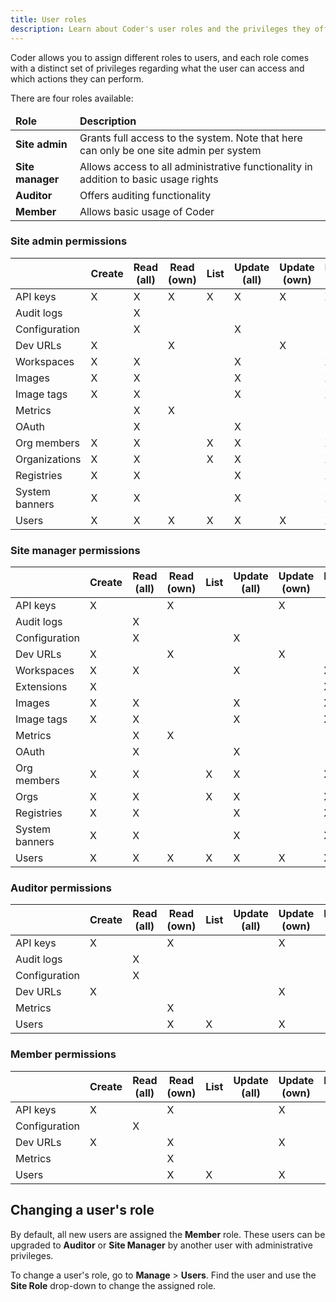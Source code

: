 ```yaml
---
title: User roles
description: Learn about Coder's user roles and the privileges they offer.
---
```


Coder allows you to assign different roles to users, and each role comes with a
distinct set of privileges regarding what the user can access and which actions
they can perform.

There are four roles available:

<table>
    <thead>
        <tr>
            <td><b>Role</b></td>
            <td><b>Description</b></td>
        </tr>
    </thead>
    <tbody>
        <tr>
            <td><b>Site admin</b></td>
            <td>Grants full access to the system.
            Note that here can only be one site admin
            per system</td>
        </tr>
        <tr>
            <td><b>Site manager</b></td>
            <td>Allows access to all administrative functionality in
            addition to basic usage rights</td>
        </tr>
        <tr>
            <td><b>Auditor</b></td>
            <td>Offers auditing functionality</td>
        </tr>
        <tr>
            <td><b>Member</b></td>
            <td>Allows basic usage of Coder</td>
        </tr>
    </tbody>
</table>

### Site admin permissions

<table>
    <thead>
        <tr>
            <th></th>
            <th>Create</th>
            <th>Read (all)</th>
            <th>Read (own)</th>
            <th>List</th>
            <th>Update (all)</th>
            <th>Update (own)</th>
            <th>Delete (all)</th>
            <th>Delete (own)</th>
        </tr>
    </thead>
    <tbody>
        <tr>
            <td>API keys</td>
            <td>X</td>
            <td>X</td>
            <td>X</td>
            <td>X</td>
            <td>X</td>
            <td>X</td>
            <td>X</td>
            <td>X</td>
        </tr>
        <tr>
            <td>Audit logs</td>
            <td></td>
            <td>X</td>
            <td></td>
            <td></td>
            <td></td>
            <td></td>
            <td></td>
            <td></td>
        </tr>
        <tr>
            <td>Configuration</td>
            <td></td>
            <td>X</td>
            <td></td>
            <td></td>
            <td>X</td>
            <td></td>
            <td></td>
            <td></td>
        </tr>
        <tr>
            <td>Dev URLs</td>
            <td>X</td>
            <td></td>
            <td>X</td>
            <td></td>
            <td></td>
            <td>X</td>
            <td></td>
            <td>X</td>
        </tr>
        <tr>
            <td>Workspaces</td>
            <td>X</td>
            <td>X</td>
            <td></td>
            <td></td>
            <td>X</td>
            <td></td>
            <td>X</td>
            <td></td>
        </tr>
        <tr>
            <td>Images</td>
            <td>X</td>
            <td>X</td>
            <td></td>
            <td></td>
            <td>X</td>
            <td></td>
            <td>X</td>
            <td></td>
        </tr>
        <tr>
            <td>Image tags</td>
            <td>X</td>
            <td>X</td>
            <td></td>
            <td></td>
            <td>X</td>
            <td></td>
            <td>X</td>
            <td></td>
        </tr>
        <tr>
            <td>Metrics</td>
            <td></td>
            <td>X</td>
            <td>X</td>
            <td></td>
            <td></td>
            <td></td>
            <td></td>
            <td></td>
        </tr>
        <tr>
            <td>OAuth</td>
            <td></td>
            <td>X</td>
            <td></td>
            <td></td>
            <td>X</td>
            <td></td>
            <td></td>
            <td></td>
        </tr>
        <tr>
            <td>Org members</td>
            <td>X</td>
            <td>X</td>
            <td></td>
            <td>X</td>
            <td>X</td>
            <td></td>
            <td>X</td>
            <td></td>
        </tr>
        <tr>
            <td>Organizations</td>
            <td>X</td>
            <td>X</td>
            <td></td>
            <td>X</td>
            <td>X</td>
            <td></td>
            <td>X</td>
            <td></td>
        </tr>
        <tr>
            <td>Registries</td>
            <td>X</td>
            <td>X</td>
            <td></td>
            <td></td>
            <td>X</td>
            <td></td>
            <td>X</td>
            <td></td>
        </tr>
        <tr>
            <td>System banners</td>
            <td>X</td>
            <td>X</td>
            <td></td>
            <td></td>
            <td>X</td>
            <td></td>
            <td>X</td>
            <td></td>
        </tr>
        <tr>
            <td>Users</td>
            <td>X</td>
            <td>X</td>
            <td>X</td>
            <td>X</td>
            <td>X</td>
            <td>X</td>
            <td>X</td>
            <td></td>
        </tr>
    </tbody>
</table>

### Site manager permissions

<table>
    <thead>
        <tr>
            <th></th>
            <th>Create</th>
            <th>Read (all)</th>
            <th>Read (own)</th>
            <th>List</th>
            <th>Update (all)</th>
            <th>Update (own)</th>
            <th>Delete (all)</th>
            <th>Delete (own)</th>
        </tr>
    </thead>
    <tbody>
        <tr>
            <td>API keys</td>
            <td>X</td>
            <td></td>
            <td>X</td>
            <td></td>
            <td></td>
            <td>X</td>
            <td></td>
            <td>X</td>
        </tr>
        <tr>
            <td>Audit logs</td>
            <td></td>
            <td>X</td>
            <td></td>
            <td></td>
            <td></td>
            <td></td>
            <td></td>
            <td></td>
        </tr>
        <tr>
            <td>Configuration</td>
            <td></td>
            <td>X</td>
            <td></td>
            <td></td>
            <td>X</td>
            <td></td>
            <td></td>
            <td></td>
        </tr>
        <tr>
            <td>Dev URLs</td>
            <td>X</td>
            <td></td>
            <td>X</td>
            <td></td>
            <td></td>
            <td>X</td>
            <td></td>
            <td>X</td>
        </tr>
        <tr>
            <td>Workspaces</td>
            <td>X</td>
            <td>X</td>
            <td></td>
            <td></td>
            <td>X</td>
            <td></td>
            <td>X</td>
            <td></td>
        </tr>
        <tr>
            <td>Extensions</td>
            <td>X</td>
            <td></td>
            <td></td>
            <td></td>
            <td></td>
            <td></td>
            <td>X</td>
            <td></td>
        </tr>
        <tr>
            <td>Images</td>
            <td>X</td>
            <td>X</td>
            <td></td>
            <td></td>
            <td>X</td>
            <td></td>
            <td>X</td>
            <td></td>
        </tr>
        <tr>
            <td>Image tags</td>
            <td>X</td>
            <td>X</td>
            <td></td>
            <td></td>
            <td>X</td>
            <td></td>
            <td>X</td>
            <td></td>
        </tr>
        <tr>
            <td>Metrics</td>
            <td></td>
            <td>X</td>
            <td>X</td>
            <td></td>
            <td></td>
            <td></td>
            <td></td>
            <td></td>
        </tr>
        <tr>
            <td>OAuth</td>
            <td></td>
            <td>X</td>
            <td></td>
            <td></td>
            <td>X</td>
            <td></td>
            <td></td>
            <td></td>
        </tr>
        <tr>
            <td>Org members</td>
            <td>X</td>
            <td>X</td>
            <td></td>
            <td>X</td>
            <td>X</td>
            <td></td>
            <td>X</td>
            <td></td>
        </tr>
        <tr>
            <td>Orgs</td>
            <td>X</td>
            <td>X</td>
            <td></td>
            <td>X</td>
            <td>X</td>
            <td></td>
            <td>X</td>
            <td></td>
        </tr>
        <tr>
            <td>Registries</td>
            <td>X</td>
            <td>X</td>
            <td></td>
            <td></td>
            <td>X</td>
            <td></td>
            <td>X</td>
            <td></td>
        </tr>
        <tr>
            <td>System banners</td>
            <td>X</td>
            <td>X</td>
            <td></td>
            <td></td>
            <td>X</td>
            <td></td>
            <td>X</td>
            <td></td>
        </tr>
        <tr>
            <td>Users</td>
            <td>X</td>
            <td>X</td>
            <td>X</td>
            <td>X</td>
            <td>X</td>
            <td>X</td>
            <td>X</td>
            <td></td>
        </tr>
    </tbody>
</table>

### Auditor permissions

<table>
    <thead>
        <tr>
            <th></th>
            <th>Create</th>
            <th>Read (all)</th>
            <th>Read (own)</th>
            <th>List</th>
            <th>Update (all)</th>
            <th>Update (own)</th>
            <th>Delete (all)</th>
            <th>Delete (own)</th>
        </tr>
    </thead>
    <tbody>
        <tr>
            <td>API keys</td>
            <td>X</td>
            <td></td>
            <td>X</td>
            <td></td>
            <td></td>
            <td>X</td>
            <td></td>
            <td>X</td>
        </tr>
        <tr>
            <td>Audit logs</td>
            <td></td>
            <td>X</td>
            <td></td>
            <td></td>
            <td></td>
            <td></td>
            <td></td>
            <td></td>
        </tr>
        <tr>
            <td>Configuration</td>
            <td></td>
            <td>X</td>
            <td></td>
            <td></td>
            <td></td>
            <td></td>
            <td></td>
            <td></td>
        </tr>
        <tr>
            <td>Dev URLs</td>
            <td>X</td>
            <td></td>
            <td></td>
            <td></td>
            <td></td>
            <td>X</td>
            <td></td>
            <td>X</td>
        </tr>
        <tr>
            <td>Metrics</td>
            <td></td>
            <td></td>
            <td>X</td>
            <td></td>
            <td></td>
            <td></td>
            <td></td>
            <td></td>
        </tr>
        <tr>
            <td>Users</td>
            <td></td>
            <td></td>
            <td>X</td>
            <td>X</td>
            <td></td>
            <td>X</td>
            <td></td>
            <td></td>
        </tr>
    </tbody>
</table>

### Member permissions

<table>
    <thead>
        <tr>
            <th></th>
            <th>Create</th>
            <th>Read (all)</th>
            <th>Read (own)</th>
            <th>List</th>
            <th>Update (all)</th>
            <th>Update (own)</th>
            <th>Delete (all)</th>
            <th>Delete (own)</th>
        </tr>
    </thead>
    <tbody>
        <tr>
            <td>API keys</td>
            <td>X</td>
            <td></td>
            <td>X</td>
            <td></td>
            <td></td>
            <td>X</td>
            <td></td>
            <td>X</td>
        </tr>
        <tr>
            <td>Configuration</td>
            <td></td>
            <td>X</td>
            <td></td>
            <td></td>
            <td></td>
            <td></td>
            <td></td>
            <td></td>
        </tr>
        <tr>
            <td>Dev URLs</td>
            <td>X</td>
            <td></td>
            <td>X</td>
            <td></td>
            <td></td>
            <td>X</td>
            <td></td>
            <td>X</td>
        </tr>
        <tr>
            <td>Metrics</td>
            <td></td>
            <td></td>
            <td>X</td>
            <td></td>
            <td></td>
            <td></td>
            <td></td>
            <td></td>
        </tr>
        <tr>
            <td>Users</td>
            <td></td>
            <td></td>
            <td>X</td>
            <td>X</td>
            <td></td>
            <td>X</td>
            <td></td>
            <td></td>
        </tr>
    </tbody>
</table>

## Changing a user's role

By default, all new users are assigned the **Member** role. These users can be
upgraded to **Auditor** or **Site Manager** by another user with administrative
privileges.

To change a user's role, go to **Manage** > **Users**. Find the user and use the
**Site Role** drop-down to change the assigned role.

